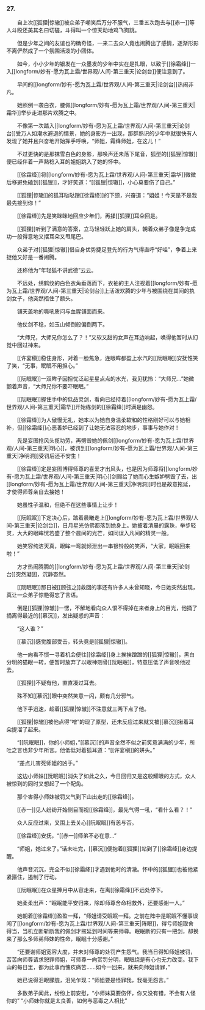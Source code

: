 ### 27.

　　自上次[[狐狸|惊辙]]被众弟子嘲笑后万分不服气，三番五次跑去与[[赤一]]等人斗殴还美其名曰切磋，斗得叫一个惊天动地鸡飞狗跳。

　　但是少年之间的友谊也的确奇怪，一来二去众人竟也闹腾出了感情，逐渐形影不离俨然成了一个氛围活泼的小团体。

　　如今，小小少年的银发在一众墨发的少年中实在是扎眼，以致于[[徐霜绛]]一入[[longform/妙有-愿为瓦上霜/世界观/人间-第三重天|论剑台]]便注意到了。

　　早间的[[longform/妙有-愿为瓦上霜/世界观/人间-第三重天|论剑台]]热闹非凡。

　　她照例一袭白衣，腰佩[[longform/妙有-愿为瓦上霜/世界观/人间-第三重天|霜华]]举步走进那片欢腾之中。

　　不像第一次踏入[[longform/妙有-愿为瓦上霜/世界观/人间-第三重天|论剑台]]受万人如潮水避退的情景，她的身影方一出现，那群熟识的少年中就很快有人发现了她并且兴奋地开始挥手呼唤，“师姐，霜绛师姐，在这儿！”

　　不过更快的是那抹雪白色的身影，那唤声还未落下尾音，狐型的[[狐狸|惊辙]]便已经伴着一声熟稔入耳的姐姐跳入了她的怀中。

　　[[徐霜绛]]将[[longform/妙有-愿为瓦上霜/世界观/人间-第三重天|霜华]]微微后移避免磕到[[狐狸]]，才好笑道：“[[狐狸|惊辙]]，小心莫要伤了自己。”

　　[[狐狸|惊辙]]的狐耳哒哒蹭[[徐霜绛]]的下颌，兴奋道：“姐姐！今天是不是我最先接到你！”

　　[[徐霜绛]]先是笑眯眯地回应少年们，再揉[[狐狸]]耳朵回是。

　　[[狐狸]]听到了满意的答案，立马轻轻跃上她的肩头，朝着众弟子像是争宠成功一般得意地又摆耳朵又甩尾巴。

　　众弟子对[[狐狸|惊辙]]借自身优势捷足登先的行为气得直呼“好哇”，争着上来捉他又好是一番闹腾。

　　还称他为“年轻狐不讲武德”云云。

　　不远处，绣鹤纹的白色衣角垂落而下，衣袖的主人注视着[[longform/妙有-愿为瓦上霜/世界观/人间-第三重天|论剑台]]上活泼欢腾的少年与被围绕在其间的执剑女子，他突然捂住了额头。

　　铺天盖地的嘶吼质问与血腥铺面而来。

　　他仗剑不稳，如玉山倾倒般偏倒两下。

　　“大师兄，大师兄你怎么了？！”又软又甜的女声在耳边响起，唤得他暂时从幻觉中回过神来。

　　[[许宴稹]]稳住身形，对着一脸焦急，连眼眸都盈上水汽的[[阮眠眠]]安抚性笑了笑，“无事，眠眠不用担心。”

　　[[阮眠眠]]一双眸子因担忧泛起星星点点的水光，我见犹怜：“大师兄…”她微颤着声音，“大师兄你不要吓眠眠。”

　　[[阮眠眠]]握住手中的低品灵剑，看向已经持着[[longform/妙有-愿为瓦上霜/世界观/人间-第三重天|霜华]]开始练剑的[[徐霜绛]]时满是幽怨。

　　[[徐霜绛]]为人傲慢无礼，她本以为她自身温柔软和的性格刚好可以与她相补，但[[徐霜绛]]心恶善妒已经到了让她无法容忍的地步，事事与她作对！

　　先是妄图抢风头揽功劳，再劈毁她的佩剑[[longform/妙有-愿为瓦上霜/世界观/人间-第三重天|明心]]，被罚到[[longform/妙有-愿为瓦上霜/世界观/人间-第三重天|净明洞]]受罚后还不安生！

　　[[徐霜绛]]定是妄图博得师尊的喜爱才出风头，也是因为师尊将[[longform/妙有-愿为瓦上霜/世界观/人间-第三重天|明心]]剑赐给了她而心生嫉妒劈毁了去，出[[longform/妙有-愿为瓦上霜/世界观/人间-第三重天|净明洞]]时也是故意拖延，才使得师尊亲自去接她！

　　她虽性子温和，但绝不在这些事情上让步！

　　[[阮眠眠]]下定决心后，踏着晨曦走上[[longform/妙有-愿为瓦上霜/世界观/人间-第三重天|论剑台]]，日月星光仿佛都落到她身上。她披着清晨的露珠，举步轻灵，大大的眼眸恍若盛了整个晨间的光芒，如同误入凡间的精灵一般。

　　她笑容纯洁天真，眼眸一弯就倾泄出一串银铃般的笑声，“大家，眠眠回来啦！”

　　方才热闹腾腾的[[longform/妙有-愿为瓦上霜/世界观/人间-第三重天|论剑台]]突然凝固，沉静杳然。

　　[[阮眠眠]]那日被[[顾弦之]]救回的事还有许多人未曾知晓，今日她突然出现，真让一众弟子惊艳得忘了言语。

　　倒是[[狐狸|惊辙]]一愣，不解地看向众人恨不得掉在来者身上的目光，他捅了捅离得最近的[[慕沉]]，发出疑惑的声音：

　　“这人谁？”

　　[[慕沉]]感觉腹部受击，转头竟是[[狐狸|惊辙]]。

　　他一向看不惯一寻着机会便往[[徐霜绛]]身上挨挨蹭蹭的[[狐狸|惊辙]]，黑白分明的猫眼一转，便暂时放弃了以眼神剜骨[[阮眠眠]]，特意压低了声音唤他过去。

　　[[狐狸]]不疑有他，直直凑过耳去。

　　殊不知[[慕沉]]眼中突然笑意一闪，颇有几分邪气。

　　他下手迅速，趁着[[狐狸|惊辙]]不注意就三两下点了他。

　　[[狐狸|惊辙]]被他点得“噌”的现了原型，还未反应过来就又被[[慕沉]]揪着耳朵提溜了起来。

　　“[[阮眠眠]]，你的小师姐，”[[慕沉]]的声音全然不似之前笑意满满的少年，所吐之言也非少年所言。他低低对着狐耳道：“[[许宴稹]]的姘头。”

　　“差点儿害死师姐的凶手。”

　　这边小师妹[[阮眠眠]]消失了如此之久，今日回归又是这般耀眼的方式，众人被惊到的同时又想起了一个配角。

　　那个害得小师妹被罚又气到下山出走的[[徐霜绛]]。

　　[[赤一]]见人纷纷开始侧目而视[[徐霜绛]]，最先气得一吼，“看什么看？！”

　　众人反应过来，又围上去关心[[阮眠眠]]有恙与否。

　　[[徐霜绛]]安抚，“[[赤一]]师弟不必在意…”

　　“师姐，她过来了。”话未吐完，[[慕沉]]便抱着[[狐狸]]站到了[[徐霜绛]]身边提醒。

　　他声音沉沉，完全不似[[徐霜绛]]才遇到他时的清澈。怀中的[[狐狸]]也被他紧紧箍住，遏制了行动。

　　[[阮眠眠]]在众星捧月中从容走来，在离[[徐霜绛]]不远处停下。

　　她柔柔出声：“眠眠能平安归来，除却师尊舍命相救外，还要感谢一人。”

　　她朝着[[徐霜绛]]盈盈一拜，“师姐请受眠眠一拜。之前在阵中是眠眠不懂事误闯了[[longform/妙有-愿为瓦上霜/世界观/人间-第三重天|阵眼]]，得亏师姐取舍得当，当机立断斩断我的佩剑才拖延到时间等来师尊。眠眠断的只有一把剑，却换来了那么多师弟师妹的性命，眠眠十分感谢。”

　　“还要谢师姐宽容大度，并未对师尊的处罚产生怨气。我当日得知师姐被罚，苦苦向师尊请求恕罪师姐，可师尊一向赏罚分明，眠眠绕是有心也无力改变。我下山的每日里，都为此事而愧疚痛苦……如今一回来，就来向师姐请罪，”

　　她已说得泪眼朦胧，泪光乍现：“师姐要是怪罪我，我毫无怨言。”

　　多数弟子闻此，纷纷上前安慰，“小师妹莫要伤怀，你又没有错，不会有人怪你的” “小师妹你就是太良善，如何与恶毒之人相比”